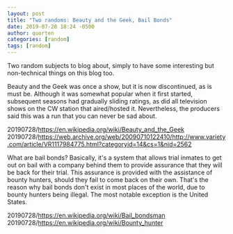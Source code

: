 ```yaml
---
layout: post
title: "Two randoms: Beauty and the Geek, Bail Bonds"
date: 2019-07-28 18:24 -0500
author: quorten
categories: [random]
tags: [random]
---
```


Two random subjects to blog about, simply to have some interesting but
non-technical things on this blog too.

Beauty and the Geek was once a show, but it is now discontinued, as is
must be.  Although it was somewhat popular when it first started,
subsequent seasons had gradually sliding ratings, as did all
television shows on the CW station that aired/hosted it.
Nevertheless, the producers said this was a run that you can never be
sad about.

20190728/https://en.wikipedia.org/wiki/Beauty_and_the_Geek  
20190728/https://web.archive.org/web/20090710122410/http://www.variety.com/article/VR1117984775.html?categoryid=14&cs=1&nid=2562

What are bail bonds?  Basically, it's a system that allows trial
inmates to get out on bail with a company behind them to provide
assurance that they will be back for their trial.  This assurance is
provided with the assistance of bounty hunters, should they fail to
come back on their own.  That's the reason why bail bonds don't exist
in most places of the world, due to bounty hunters being illegal.  The
most notable exception is the United States.

20190728/https://en.wikipedia.org/wiki/Bail_bondsman  
20190728/https://en.wikipedia.org/wiki/Bounty_hunter
